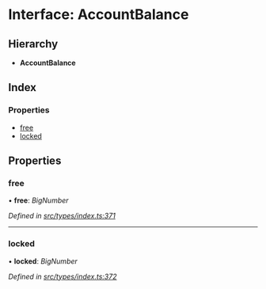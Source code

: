 # Interface: AccountBalance

## Hierarchy

* **AccountBalance**

## Index

### Properties

* [free](accountbalance.md#free)
* [locked](accountbalance.md#locked)

## Properties

###  free

• **free**: *BigNumber*

*Defined in [src/types/index.ts:371](https://github.com/PolymathNetwork/polymesh-sdk/blob/eac2196/src/types/index.ts#L371)*

___

###  locked

• **locked**: *BigNumber*

*Defined in [src/types/index.ts:372](https://github.com/PolymathNetwork/polymesh-sdk/blob/eac2196/src/types/index.ts#L372)*
